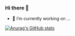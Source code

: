 ### Hi there 👋

- 🔭 I’m currently working on ...

[![Anurag's GitHub stats](https://github-readme-stats.vercel.app/api?username=Joebig7&show_icons=true)](https://github.com/anuraghazra/github-readme-stats&count_private=true&theme=onedark )
